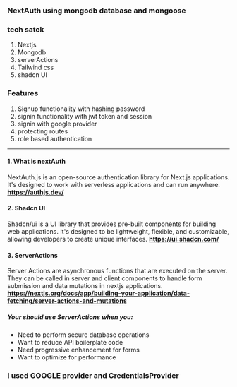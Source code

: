 ### NextAuth using mongodb database and mongoose

### tech satck
1. Nextjs
2. Mongodb
3. serverActions
4. Tailwind css
5. shadcn UI

### Features

1. Signup functionality with hashing password
2. signin functionality with jwt token and session
3. signin with google provider
4. protecting routes
5. role based authentication

---

#### 1. What is nextAuth

NextAuth.js is an open-source authentication library for Next.js applications. It's designed to work with serverless applications and can run anywhere.
**https://authjs.dev/**

#### 2. Shadcn UI

Shadcn/ui is a UI library that provides pre-built components for building web applications. It's designed to be lightweight, flexible, and customizable, allowing developers to create unique interfaces.
**https://ui.shadcn.com/**

#### 3. ServerActions

Server Actions are asynchronous functions that are executed on the server.
They can be called in server and client components to handle form submission and data mutations in nextjs applications.
**https://nextjs.org/docs/app/building-your-application/data-fetching/server-actions-and-mutations**

##### Your should use ServerActions when you:

- Need to perform secure database operations
- Want to reduce API boilerplate code
- Need progressive enhancement for forms
- Want to optimize for performance

### I used GOOGLE provider and CredentialsProvider

